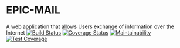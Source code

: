 # EPIC-MAIL
A web application that allows Users  exchange of information over the Internet
[![Build Status](https://travis-ci.org/NonsoAmadi10/EPIC-MAIL.svg?branch=develop)](https://travis-ci.org/NonsoAmadi10/EPIC-MAIL)
[![Coverage Status](https://coveralls.io/repos/github/NonsoAmadi10/EPIC-MAIL/badge.svg?branch=develop)](https://coveralls.io/github/NonsoAmadi10/EPIC-MAIL?branch=develop)
[![Maintainability](https://api.codeclimate.com/v1/badges/820933e5bb3b7d6edf26/maintainability)](https://codeclimate.com/github/NonsoAmadi10/EPIC-MAIL/maintainability)
[![Test Coverage](https://api.codeclimate.com/v1/badges/820933e5bb3b7d6edf26/test_coverage)](https://codeclimate.com/github/NonsoAmadi10/EPIC-MAIL/test_coverage)
